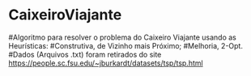 # CaixeiroViajante
#Algoritmo para resolver o problema do Caixeiro Viajante usando as Heurísticas:
#Construtiva, de Vizinho mais Próximo;
#Melhoria, 2-Opt.
#Dados (Arquivos .txt) foram retirados do site https://people.sc.fsu.edu/~jburkardt/datasets/tsp/tsp.html
